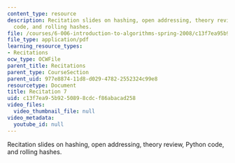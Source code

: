 ```yaml
---
content_type: resource
description: Recitation slides on hashing, open addressing, theory review, Python
  code, and rolling hashes.
file: /courses/6-006-introduction-to-algorithms-spring-2008/c13f7ea95b9250898cdcf86abacad258_recitation07.pdf
file_type: application/pdf
learning_resource_types:
- Recitations
ocw_type: OCWFile
parent_title: Recitations
parent_type: CourseSection
parent_uid: 977e8874-11d8-d029-4782-2552324c99e8
resourcetype: Document
title: Recitation 7
uid: c13f7ea9-5b92-5089-8cdc-f86abacad258
video_files:
  video_thumbnail_file: null
video_metadata:
  youtube_id: null
---
```

Recitation slides on hashing, open addressing, theory review, Python code, and rolling hashes.


